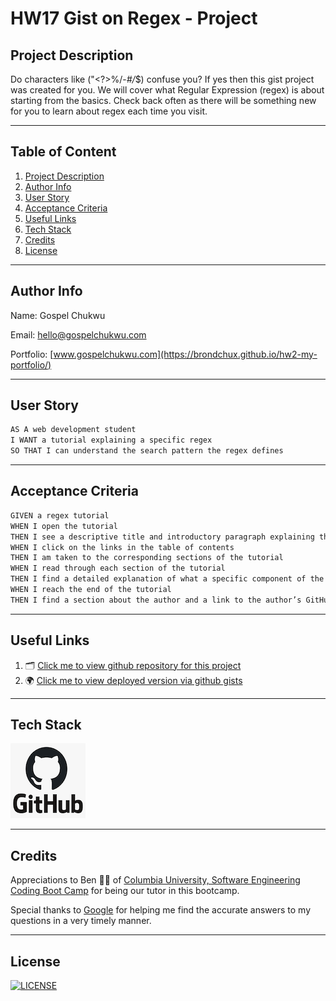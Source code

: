 # HW17 Gist on Regex - Project

## Project Description

Do characters like ("<?>%/-_#/_$) confuse you? If yes then this gist project was created for you.
We will cover what Regular Expression (regex) is about starting from the basics.
Check back often as there will be something new for you to learn about regex each time you visit.

---

## Table of Content

1. [Project Description](https://github.com/Brondchux/hw17-regex-gist#project-description)
2. [Author Info](https://github.com/Brondchux/hw17-regex-gist#author-info)
3. [User Story](https://github.com/Brondchux/hw17-regex-gist#user-story)
4. [Acceptance Criteria](https://github.com/Brondchux/hw17-regex-gist#acceptance-criteria)
5. [Useful Links](https://github.com/Brondchux/hw17-regex-gist#useful-links)
6. [Tech Stack](https://github.com/Brondchux/hw17-regex-gist#tech-stack)
7. [Credits](https://github.com/Brondchux/hw17-regex-gist#credits)
8. [License](https://github.com/Brondchux/hw17-regex-gist#license)

---

## Author Info

Name: Gospel Chukwu

Email: hello@gospelchukwu.com

Portfolio: [www.gospelchukwu.com](https://brondchux.github.io/hw2-my-portfolio/)

---

## User Story

```md
AS A web development student
I WANT a tutorial explaining a specific regex
SO THAT I can understand the search pattern the regex defines
```

---

## Acceptance Criteria

```md
GIVEN a regex tutorial
WHEN I open the tutorial
THEN I see a descriptive title and introductory paragraph explaining the purpose of the tutorial, a summary describing the regex featured in the tutorial, a table of contents linking to different sections that break down each component of the regex and explain what it does, and a section about the author with a link to the author’s GitHub profile
WHEN I click on the links in the table of contents
THEN I am taken to the corresponding sections of the tutorial
WHEN I read through each section of the tutorial
THEN I find a detailed explanation of what a specific component of the regex does
WHEN I reach the end of the tutorial
THEN I find a section about the author and a link to the author’s GitHub profile
```

---

## Useful Links

1. 🗂 [Click me to view github repository for this project](https://github.com/Brondchux/hw17-regex-gist/)
2. 🌍 [Click me to view deployed version via github gists](https://live-hw10-employee-management.herokuapp.com/)

---

## Tech Stack

![github logo](./techs/github.png)

---

## Credits

Appreciations to Ben 🙌🏾 of [Columbia University, Software Engineering Coding Boot Camp](https://bootcamp.cvn.columbia.edu/coding/landing-ftpt/?s=Google-Brand&msg_cv_scta=4&msg_cv_stbn=1&msg_cv_fcta=1&dki=Learn%20Coding&pkw=%2Bcolumbia%20%2Bcoding%20%2Bbootcamp&pcrid=471112563836&pmt=b&utm_source=google&utm_medium=cpc&utm_campaign=GGL%7CCOLUMBIA-UNIVERSITY%7CSEM%7CCODING%7C-%7COFL%7CTIER-1%7CALL%7CBRD%7CBMM%7CCore%7CBootcamp&utm_term=%2Bcolumbia%20%2Bcoding%20%2Bbootcamp&s=google&k=%2Bcolumbia%20%2Bcoding%20%2Bbootcamp&utm_adgroupid=111600049635&utm_locationphysicalms=9067609&utm_matchtype=b&utm_network=g&utm_device=c&utm_content=471112563836&utm_placement=&gclid=CjwKCAjwlrqHBhByEiwAnLmYUA8CIItksRJF6IT6XMX8WOOJBO-jtCRkzXZhI2gvsZrFEpYdRXy54RoC6jQQAvD_BwE&gclsrc=aw.ds) for being our tutor in this bootcamp.

Special thanks to [Google](https://www.google.com) for helping me find the accurate answers to my questions in a very timely manner.

---

## License

[![LICENSE](https://img.shields.io/badge/License-MIT-blue)](https://opensource.org/licenses/MIT)
